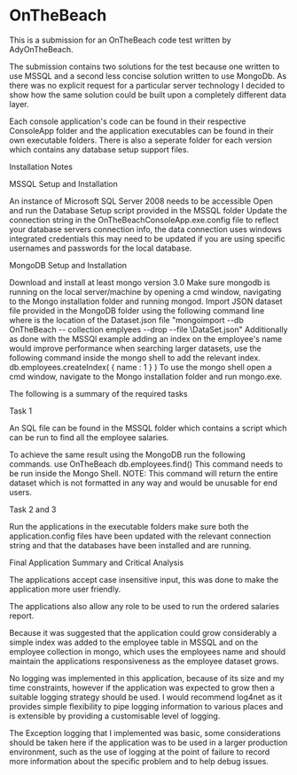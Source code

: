 # OnTheBeach

This is a submission for an OnTheBeach code test written by AdyOnTheBeach.

The submission contains two solutions for the test because one written to use MSSQL and a second less concise solution written to use MongoDb. As there was no explicit request for a particular server technology I decided to show how the same solution could be built upon a completely different data layer.

Each console application's code can be found in their respective ConsoleApp folder and the application executables can be found in their own executable folders. There is also a seperate folder for each version which contains any database setup support files.

Installation Notes

MSSQL Setup and Installation

An instance of Microsoft SQL Server 2008 needs to be accessible
Open and run the Database Setup script provided in the MSSQL folder
Update the connection string in the OnTheBeachConsoleApp.exe.config file to reflect your database servers connection info, the data connection uses windows integrated credentials this may need to be updated if you are using specific usernames and passwords for the local database.

MongoDB Setup and Installation

Download and install at least mongo version 3.0
Make sure mongodb is running on the local server/machine by opening a cmd window, navigating to the Mongo installation folder and running mongod.
Import JSON dataset file provided in the MongoDB folder using the following command line where <path to file> is the location of the Dataset.json file
"mongoimport --db OnTheBeach -- collection emplyees --drop --file <path to file>\DataSet.json"
Additionally as done with the MSSQl example adding an index on the employee's name would improve performance when searching larger datasets, use the following command inside the mongo shell to add the relevant index.
db.employees.createIndex( { name : 1 } ) 
To use the mongo shell open a cmd window, navigate to the Mongo installation folder and run mongo.exe.

The following is a summary of the required tasks

Task 1

An SQL file can be found in the MSSQL folder which contains a script which can be run to find all the employee salaries.

To achieve the same result using the MongoDB run the following commands. 
use OnTheBeach
db.employees.find()
This command needs to be run inside the Mongo Shell.
NOTE: This command will return the entire dataset which is not formatted in any way and would be unusable for end users.

Task 2 and 3

Run the applications in the executable folders make sure both the application.config files have been updated with the relevant connection string and that the databases have been installed and are running.


Final Application Summary and Critical Analysis

The applications accept case insensitive input, this was done to make the application more user friendly.

The applications also allow any role to be used to run the ordered salaries report.

Because it was suggested that the application could grow considerably a simple index was added to the employee table in MSSQL and on the employee collection in mongo, which uses the employees name and should maintain the applications responsiveness as the employee dataset grows.

No logging was implemented in this application, because of its size and my time constraints, however if the application was expected to grow then a suitable logging strategy should be used. I would recommend log4net as it provides simple flexibility to pipe logging information to various places and is extensible by providing a customisable level of logging. 

The Exception logging that I implemented was basic, some considerations should be taken here if the application was to be used in a larger production environment, such as the use of logging at the point of failure to record more information about the specific problem and to help debug issues.

